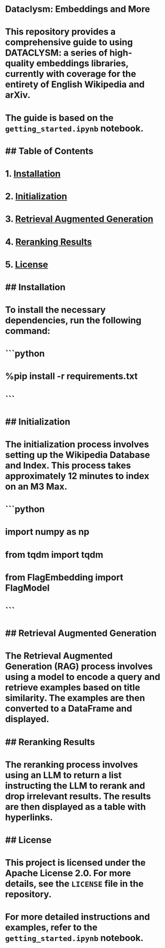 # Dataclysm: Embeddings and More

# This repository provides a comprehensive guide to using DATACLYSM: a series of high-quality embeddings libraries, currently with coverage for the entirety of English Wikipedia and arXiv.
# The guide is based on the `getting_started.ipynb` notebook.

# ## Table of Contents
# 1. [Installation](#installation)
# 2. [Initialization](#initialization)
# 3. [Retrieval Augmented Generation](#retrieval-augmented-generation)
# 4. [Reranking Results](#reranking-results)
# 5. [License](#license)

# ## Installation <a name="installation"></a>
# To install the necessary dependencies, run the following command:
# ```python
# %pip install -r requirements.txt
# ```

# ## Initialization <a name="initialization"></a>
# The initialization process involves setting up the Wikipedia Database and Index. This process takes approximately 12 minutes to index on an M3 Max.
# ```python
# import numpy as np
# from tqdm import tqdm
# from FlagEmbedding import FlagModel
# ```

# ## Retrieval Augmented Generation <a name="retrieval-augmented-generation"></a>
# The Retrieval Augmented Generation (RAG) process involves using a model to encode a query and retrieve examples based on title similarity. The examples are then converted to a DataFrame and displayed.

# ## Reranking Results <a name="reranking-results"></a>
# The reranking process involves using an LLM to return a list instructing the LLM to rerank and drop irrelevant results. The results are then displayed as a table with hyperlinks.

# ## License <a name="license"></a>
# This project is licensed under the Apache License 2.0. For more details, see the `LICENSE` file in the repository.

# For more detailed instructions and examples, refer to the `getting_started.ipynb` notebook.
